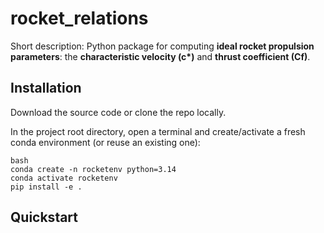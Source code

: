 # rocket_relations

Short description: Python package for computing **ideal rocket propulsion parameters**: the **characteristic velocity (c\*)** and **thrust coefficient (Cf)**.  

## Installation

Download the source code or clone the repo locally.

In the project root directory, open a terminal and create/activate
a fresh conda environment (or reuse an existing one):

```
bash
conda create -n rocketenv python=3.14
conda activate rocketenv
pip install -e .
```

## Quickstart





